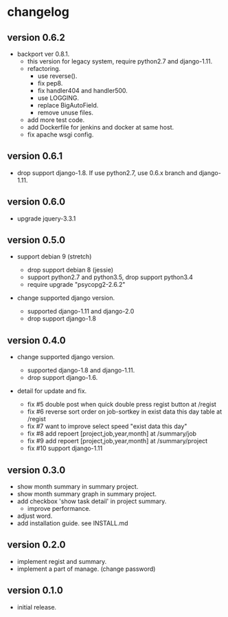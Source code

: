 # changelog

## version 0.6.2

- backport ver 0.8.1.
  - this version for legacy system, require python2.7 and django-1.11.
  - refactoring.
    - use reverse().
    - fix pep8.
    - fix handler404 and handler500.
    - use LOGGING.
    - replace BigAutoField.
    - remove unuse files.
  - add more test code.
  - add Dockerfile for jenkins and docker at same host.
  - fix apache wsgi config.

## version 0.6.1

- drop support django-1.8. If use python2.7, use 0.6.x branch and django-1.11.

## version 0.6.0

- upgrade jquery-3.3.1

## version 0.5.0

- support debian 9 (stretch)
  - drop support debian 8 (jessie)
  - support python2.7 and python3.5, drop support python3.4
  - require upgrade "psycopg2-2.6.2"

- change supported django version.
  - supported django-1.11 and django-2.0
  - drop support django-1.8

## version 0.4.0

- change supported django version.
  - supported django-1.8 and django-1.11.
  - drop support django-1.6.

- detail for update and fix.
  - fix #5  double post when quick double press regist button at /regist
  - fix #6  reverse sort order on job-sortkey in exist data this day table at /regist
  - fix #7  want to improve select speed "exist data this day"
  - fix #8  add repoert [project,job,year,month] at /summary/job
  - fix #9  add repoert [project,job,year,month] at /summary/project
  - fix #10 support django-1.11

## version 0.3.0

- show month summary in summary project.
- show month summary graph in summary project.
- add checkbox 'show task detail' in project summary.
  - improve performance.
- adjust word.
- add installation guide. see INSTALL.md


## version 0.2.0

- implement regist and summary.
- implement a part of manage. (change password)


## version 0.1.0

  - initial release.
